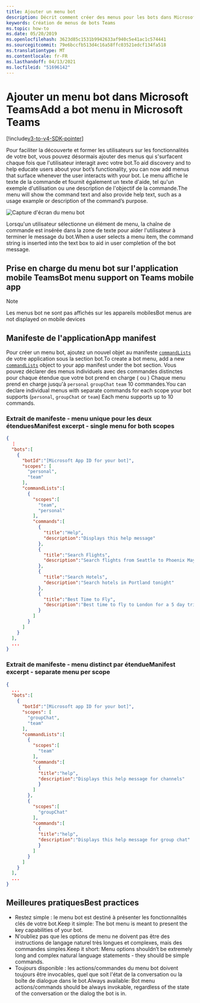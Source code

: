 ```yaml
---
title: Ajouter un menu bot
description: Décrit comment créer des menus pour les bots dans Microsoft Teams
keywords: Création de menus de bots Teams
ms.topic: how-to
ms.date: 05/20/2019
ms.openlocfilehash: 3623d85c1531b9942633af940c5e41ac1c574441
ms.sourcegitcommit: 79e6bccfb513d4c16a58ffc03521edcf134fa518
ms.translationtype: MT
ms.contentlocale: fr-FR
ms.lasthandoff: 04/13/2021
ms.locfileid: "51696142"
---
```

# <a name="add-a-bot-menu-in-microsoft-teams"></a><span data-ttu-id="f7e2c-104">Ajouter un menu bot dans Microsoft Teams</span><span class="sxs-lookup"><span data-stu-id="f7e2c-104">Add a bot menu in Microsoft Teams</span></span>

[!include[v3-to-v4-SDK-pointer](~/includes/v3-to-v4-pointer-bots.md)]

<span data-ttu-id="f7e2c-105">Pour faciliter la découverte et former les utilisateurs sur les fonctionnalités de votre bot, vous pouvez désormais ajouter des menus qui s'surfacent chaque fois que l'utilisateur interagit avec votre bot.</span><span class="sxs-lookup"><span data-stu-id="f7e2c-105">To aid discovery and to help educate users about your bot’s functionality, you can now add menus that surface whenever the user interacts with your bot.</span></span> <span data-ttu-id="f7e2c-106">Le menu affiche le texte de la commande et fournit également un texte d'aide, tel qu'un exemple d'utilisation ou une description de l'objectif de la commande.</span><span class="sxs-lookup"><span data-stu-id="f7e2c-106">The menu will show the command text and also provide help text, such as a usage example or description of the command’s purpose.</span></span>

![Capture d'écran du menu bot](~/assets/images/bots/bot-menus-bot-menu-sample.png)

<span data-ttu-id="f7e2c-108">Lorsqu'un utilisateur sélectionne un élément de menu, la chaîne de commande est insérée dans la zone de texte pour aider l'utilisateur à terminer le message du bot.</span><span class="sxs-lookup"><span data-stu-id="f7e2c-108">When a user selects a menu item, the command string is inserted into the text box to aid in user completion of the bot message.</span></span>

## <a name="bot-menu-support-on-teams-mobile-app"></a><span data-ttu-id="f7e2c-109">Prise en charge du menu bot sur l'application mobile Teams</span><span class="sxs-lookup"><span data-stu-id="f7e2c-109">Bot menu support on Teams mobile app</span></span>
> [!NOTE] 
> <span data-ttu-id="f7e2c-110">Les menus bot ne sont pas affichés sur les appareils mobiles</span><span class="sxs-lookup"><span data-stu-id="f7e2c-110">Bot menus are not displayed on mobile devices</span></span>

## <a name="app-manifest"></a><span data-ttu-id="f7e2c-111">Manifeste de l'application</span><span class="sxs-lookup"><span data-stu-id="f7e2c-111">App manifest</span></span>

<span data-ttu-id="f7e2c-112">Pour créer un menu bot, ajoutez un nouvel objet au manifeste [`commandLists`](~/resources/schema/manifest-schema.md#botscommandlists) de votre application sous la section bot.</span><span class="sxs-lookup"><span data-stu-id="f7e2c-112">To create a bot menu, add a new [`commandLists`](~/resources/schema/manifest-schema.md#botscommandlists) object to your app manifest under the bot section.</span></span> <span data-ttu-id="f7e2c-113">Vous pouvez déclarer des menus individuels avec des commandes distinctes pour chaque étendue que votre bot prend en charge ( ou ) Chaque menu prend en charge jusqu'à `personal` `groupChat` `team` 10 commandes.</span><span class="sxs-lookup"><span data-stu-id="f7e2c-113">You can declare individual menus with separate commands for each scope your bot supports (`personal`, `groupChat` or `team`) Each menu supports up to 10 commands.</span></span>

### <a name="manifest-excerpt---single-menu-for-both-scopes"></a><span data-ttu-id="f7e2c-114">Extrait de manifeste - menu unique pour les deux étendues</span><span class="sxs-lookup"><span data-stu-id="f7e2c-114">Manifest excerpt - single menu for both scopes</span></span>

```json
{
  ⋮
  "bots":[
    {
      "botId":"[Microsoft App ID for your bot]",
      "scopes": [
        "personal",
        "team"
      ],
      "commandLists":[
        {
          "scopes":[
            "team",
            "personal"
          ],
          "commands":[
            {
              "title":"Help",
              "description":"Displays this help message"
            },
            {
              "title":"Search Flights",
              "description":"Search flights from Seattle to Phoenix May 2-5 departing after 3pm"
            },
            {
              "title":"Search Hotels",
              "description":"Search hotels in Portland tonight"
            },
            {
              "title":"Best Time to Fly",
              "description":"Best time to fly to London for a 5 day trip this summer"
            }
          ]
        }
      ]
    }
  ],
  ...
}
```

### <a name="manifest-excerpt---separate-menu-per-scope"></a><span data-ttu-id="f7e2c-115">Extrait de manifeste - menu distinct par étendue</span><span class="sxs-lookup"><span data-stu-id="f7e2c-115">Manifest excerpt - separate menu per scope</span></span>

```json
{
  ...
  "bots":[
    {
      "botId":"[Microsoft app ID for your bot]",
      "scopes": [
        "groupChat",
        "team"
      ],
      "commandLists":[
        {
          "scopes":[
            "team"
          ],
          "commands":[
            {
            "title":"help",
            "description":"Displays this help message for channels"
            }
          ]
        },
        {
          "scopes":[
            "groupChat"
          ],
          "commands":[
            {
            "title":"help",
            "description":"Displays this help message for group chat"
            }
          ]
        }
      ]
    }
  ],
  ...
}
```

## <a name="best-practices"></a><span data-ttu-id="f7e2c-116">Meilleures pratiques</span><span class="sxs-lookup"><span data-stu-id="f7e2c-116">Best practices</span></span>

* <span data-ttu-id="f7e2c-117">Restez simple : le menu bot est destiné à présenter les fonctionnalités clés de votre bot.</span><span class="sxs-lookup"><span data-stu-id="f7e2c-117">Keep it simple: The bot menu is meant to present the key capabilities of your bot.</span></span>
* <span data-ttu-id="f7e2c-118">N'oubliez pas que les options de menu ne doivent pas être des instructions de langage naturel très longues et complexes, mais des commandes simples.</span><span class="sxs-lookup"><span data-stu-id="f7e2c-118">Keep it short: Menu options shouldn’t be extremely long and complex natural language statements - they should be simple commands.</span></span>
* <span data-ttu-id="f7e2c-119">Toujours disponible : les actions/commandes du menu bot doivent toujours être invocables, quel que soit l'état de la conversation ou la boîte de dialogue dans le bot.</span><span class="sxs-lookup"><span data-stu-id="f7e2c-119">Always available: Bot menu actions/commands should be always invokable, regardless of the state of the conversation or the dialog the bot is in.</span></span>
